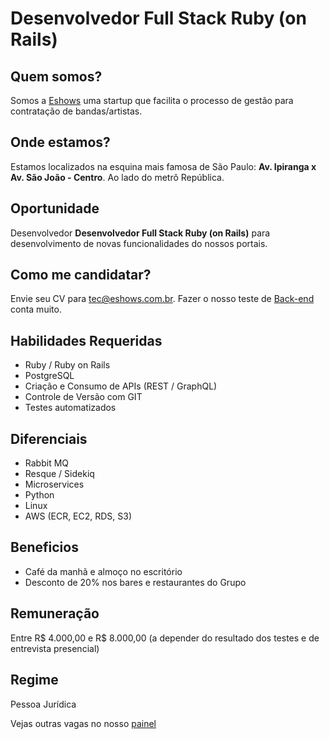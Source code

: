 # Desenvolvedor Full Stack Ruby (on Rails)

## Quem somos?

Somos a [Eshows](https://www.eshows.com.br) uma startup que facilita o processo de gestão para contratação de bandas/artistas.

## Onde estamos?

Estamos localizados na esquina mais famosa de São Paulo: **Av. Ipiranga x Av. São João - Centro**. Ao lado do metrô República.

## Oportunidade

Desenvolvedor **Desenvolvedor Full Stack Ruby (on Rails)** para desenvolvimento de novas funcionalidades do nossos portais.

## Como me candidatar?

Envie seu CV para tec@eshows.com.br.
Fazer o nosso teste de [Back-end](https://github.com/eshows/back-zombies) conta muito.

## Habilidades Requeridas

  * Ruby / Ruby on Rails
  * PostgreSQL
  * Criação e Consumo de APIs (REST / GraphQL)
  * Controle de Versão com GIT
  * Testes automatizados

## Diferenciais

  * Rabbit MQ
  * Resque / Sidekiq
  * Microservices
  * Python
  * Linux
  * AWS (ECR, EC2, RDS, S3)

## Beneficios

  * Café da manhã e almoço no escritório
  * Desconto de 20% nos bares e restaurantes do Grupo

## Remuneração

Entre R$ 4.000,00 e R$ 8.000,00 (a depender do resultado dos testes e de entrevista presencial)

## Regime

Pessoa Jurídica


Vejas outras vagas no nosso [painel](../README.md)